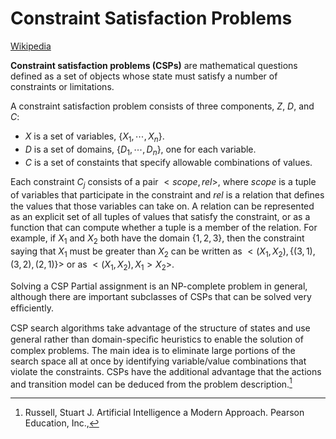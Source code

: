 # Constraint Satisfaction Problems
[Wikipedia](https://en.wikipedia.org/wiki/Constraint_satisfaction_problem)

**Constraint satisfaction problems (CSPs)** are mathematical questions defined as a set of objects whose state must satisfy a number of constraints or limitations.

A constraint satisfaction problem consists of three components, $Z$, $D$, and $C$:
- $X$ is a set of variables, $\{X_1,\cdots,X_n\}$.
- $D$ is a set of domains, $\{D_1,\cdots,D_n\}$, one for each variable.
- $C$ is a set of constaints that specify allowable combinations of values.

Each constraint $C_j$ consists of a pair $<scope,rel>$, where $scope$ is a tuple of variables that participate in the constraint and $rel$ is a relation that deﬁnes the values that those variables can take on. A relation can be represented as an explicit set of all tuples of values that satisfy the constraint, or as a function that can compute whether a tuple is a member of the relation. For example, if $X_1$ and $X_2$ both have the domain $\{1,2,3\}$, then the constraint saying that $X_1$ must be greater than $X_2$ can be written as $<(X_1,X_2),\{(3,1),(3,2),(2,1)\}>$ or as $<(X_1,X_2),X_1 > X_2>$.

Solving a CSP Partial assignment is an NP-complete problem in general, although there are important subclasses of CSPs that can be solved very efﬁciently.

CSP search algorithms take advantage of the structure of states and use general rather than domain-speciﬁc heuristics to enable the solution of complex problems. The main idea is to eliminate large portions of the search space all at once by identifying variable/value combinations that violate the constraints. CSPs have the additional advantage that the actions and transition model can be deduced from the problem description.[^ai-modern]


[^ai-modern]: Russell, Stuart J. Artificial Intelligence a Modern Approach. Pearson Education, Inc.,